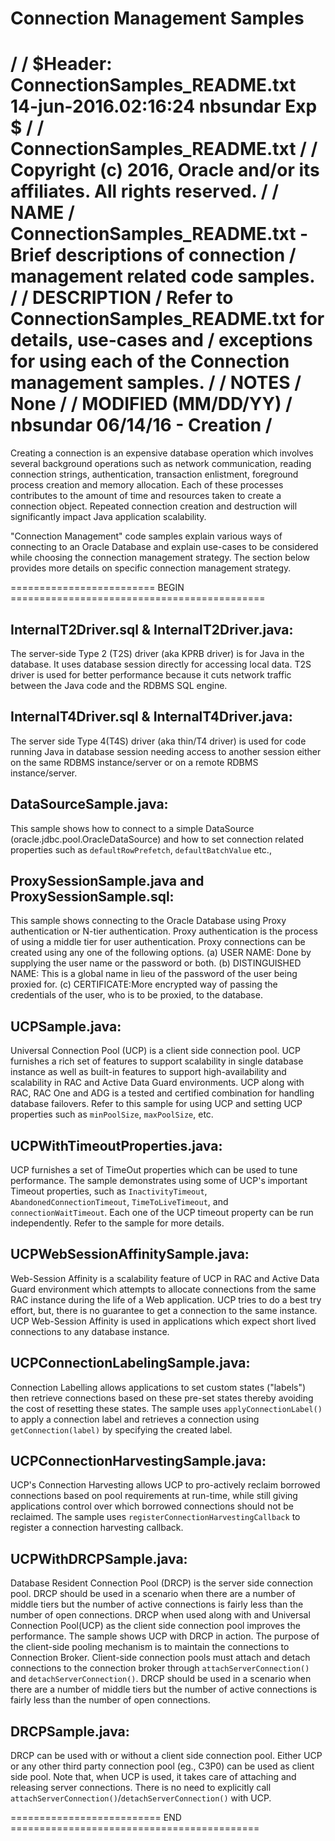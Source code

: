 # Connection Management Samples
/
/ $Header: ConnectionSamples_README.txt 14-jun-2016.02:16:24 nbsundar Exp $
/
/ ConnectionSamples_README.txt
/
/ Copyright (c) 2016, Oracle and/or its affiliates. All rights reserved.
/
/   NAME
/     ConnectionSamples_README.txt - Brief descriptions of connection 
/     management related code samples.  
/
/   DESCRIPTION
/    Refer to ConnectionSamples_README.txt for details, use-cases  and
/    exceptions for using each of the Connection management samples. 
/
/   NOTES
/    None 
/
/   MODIFIED   (MM/DD/YY)
/   nbsundar    06/14/16 - Creation
/
==============================================================================
Creating a connection is an expensive database operation which
involves several background operations such as network communication, reading 
connection strings, authentication, transaction enlistment, foreground process 
creation and memory allocation.  Each of these processes contributes to the 
amount of time and resources taken to create a connection object. Repeated 
connection creation and destruction will significantly impact Java application 
scalability.

"Connection Management" code samples explain various ways of connecting to an
Oracle Database and explain use-cases to be considered while choosing the 
connection management strategy. The section below provides more details on 
specific connection management strategy. 

=========================  BEGIN ============================================
## InternalT2Driver.sql & InternalT2Driver.java: 
The server-side Type 2 (T2S) driver (aka KPRB driver) is for Java in the 
database. It uses database session directly for accessing local data. 
T2S driver is used for better performance because it cuts network traffic
between the Java code and the RDBMS SQL engine.

## InternalT4Driver.sql & InternalT4Driver.java:
The server side Type 4(T4S) driver (aka thin/T4 driver) is used for code 
running Java in database session needing access to another session either on
the same RDBMS instance/server or on a remote RDBMS instance/server.

## DataSourceSample.java:
This sample shows how to connect to a simple DataSource 
(oracle.jdbc.pool.OracleDataSource) and how to set connection related 
properties such as `defaultRowPrefetch`, `defaultBatchValue` etc., 

## ProxySessionSample.java and ProxySessionSample.sql:
This sample shows connecting to the Oracle Database using Proxy 
authentication or N-tier authentication. Proxy authentication is the
process of using a middle tier for user authentication. Proxy connections
can be created using any one of the following options. 
(a) USER NAME: Done by supplying the user name or the password or both.
(b) DISTINGUISHED NAME: This is a global name in lieu of the password of
the user being proxied for.
(c) CERTIFICATE:More encrypted way of passing the credentials of the user,
 who is to be proxied, to the database.
    
## UCPSample.java: 
Universal Connection Pool (UCP) is a client side connection pool. UCP 
furnishes a rich set of features to support scalability in single database
instance as well as built-in features to support high-availability and 
scalability in RAC and Active Data Guard environments.  UCP along with RAC,
RAC One and ADG is a tested and certified combination for handling database
failovers.  Refer to this sample for using UCP and setting UCP properties
such as `minPoolSize`, `maxPoolSize`, etc.

## UCPWithTimeoutProperties.java:
UCP furnishes a set of TimeOut properties which can be used to tune 
performance. The sample demonstrates using some of UCP's important Timeout
properties, such as `InactivityTimeout`, `AbandonedConnectionTimeout`, 
`TimeToLiveTimeout`, and `connectionWaitTimeout`.  Each one of the UCP timeout
property can be run independently. Refer to the sample for more details. 

## UCPWebSessionAffinitySample.java:
Web-Session Affinity is a scalability feature of UCP in RAC and Active Data 
Guard environment which attempts to allocate connections from the same RAC 
instance during the life of a Web application.  UCP tries to do a best try 
effort, but, there is no guarantee to get a connection to the same instance. 
UCP Web-Session Affinity is used in applications which expect short lived 
connections to any database instance. 

## UCPConnectionLabelingSample.java:
Connection Labelling allows applications to set custom states ("labels") 
then retrieve connections based on these pre-set states thereby avoiding the
cost of resetting these states. The sample uses `applyConnectionLabel()` to
apply a connection label and retrieves a connection using `getConnection(label)` 
by specifying the created label. 

## UCPConnectionHarvestingSample.java:
UCP's Connection Harvesting allows UCP to pro-actively reclaim borrowed 
connections based on pool requirements at run-time, while still giving 
applications control over which borrowed connections should not be reclaimed. 
The sample uses `registerConnectionHarvestingCallback` to register a connection 
harvesting callback. 
 
## UCPWithDRCPSample.java:
Database Resident Connection Pool (DRCP) is the server side connection pool. 
DRCP should be used in a scenario when there are a number of middle tiers but 
the number of active connections is fairly less than the number of open 
connections.
DRCP when used along with and Universal Connection Pool(UCP) as the client 
side connection pool improves the performance.  The sample shows UCP with DRCP
in action. The purpose of the client-side pooling mechanism is to maintain the
connections to Connection Broker. Client-side connection pools must attach and
detach connections to the connection broker through `attachServerConnection()`
and `detachServerConnection()`. DRCP should be used in a scenario when there are
a number of middle tiers but the number of active connections is fairly less
than the number of open connections. 
 
## DRCPSample.java:
DRCP can be used with or without a client side connection pool. 
Either UCP or any other third party connection pool (eg., C3P0) can be used as
client side pool. Note that, when UCP is used, it takes care of attaching and 
releasing server connections. There is no need to explicitly call 
`attachServerConnection()`/`detachServerConnection()` with UCP. 

==========================  END   ===========================================


